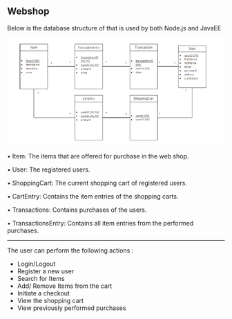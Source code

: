 ## Webshop

Below is the database structure of that is used by both Node.js and JavaEE

![Database](./Webshop.PNG)

•   Item: The items that are offered for purchase in the web shop.

•   User: The registered users.

•   ShoppingCart: The current shopping cart of registered users.

•   CartEntry: Contains the item entries of the shopping carts.

•   Transactions: Contains purchases of the users. 

•   TransactionsEntry: Contains all item entries from the performed purchases.

---
The user can perform the following actions :
- Login/Logout
- Register a new user
- Search for Items
- Add/ Remove Items from the cart
- Initiate a checkout
- View the shopping cart
- View previously performed purchases 



